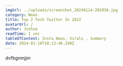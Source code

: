 ```yaml
---
imgUrl: ../uploads/screenshot_20240114-202036.jpg
category: News
title: Top 2 Tech Twitter In 2022
avatarUrl: /
author: Joshua
readTime: 1 sec
tableOfContent: Insta News, Virals , Summery
date: 2024-01-16T10:13:46.240Z
---
```

d﻿vfbgnmjjm